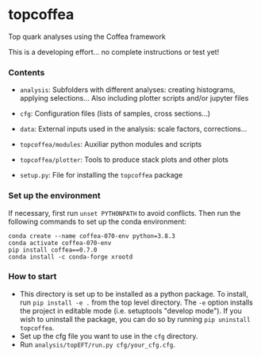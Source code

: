 # topcoffea
Top quark analyses using the Coffea framework

This is a developing effort... no complete instructions or test yet!


### Contents
- `analysis`:
   Subfolders with different analyses: creating histograms, applying selections...
   Also including plotter scripts and/or jupyter files

- `cfg`:
  Configuration files (lists of samples, cross sections...)

- `data`:
  External inputs used in the analysis: scale factors, corrections...

- `topcoffea/modules`:
  Auxiliar python modules and scripts

- `topcoffea/plotter`:
  Tools to produce stack plots and other plots

- `setup.py`: File for installing the `topcoffea` package

### Set up the environment 
If necessary, first run `unset PYTHONPATH` to avoid conflicts. Then run the following commands to set up the conda environment:    
```
conda create --name coffea-070-env python=3.8.3
conda activate coffea-070-env
pip install coffea==0.7.0
conda install -c conda-forge xrootd
```

### How to start
- This directory is set up to be installed as a python package. To install, run `pip install -e .` from the top level directory. The `-e` option installs the project in editable mode (i.e. setuptools "develop mode"). If you wish to uninstall the package, you can do so by running `pip uninstall topcoffea`.
- Set up the cfg file you want to use in the `cfg` directory.
- Run `analysis/topEFT/run.py cfg/your_cfg.cfg`.
